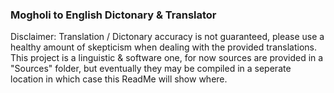 ### Mogholi to English Dictonary & Translator

Disclaimer: Translation / Dictonary accuracy is not guaranteed, please use a healthy amount of skepticism when dealing with the provided translations.
This project is a linguistic & software one, for now sources are provided in a "Sources" folder, but eventually they may be compiled in a seperate location in which case this ReadMe will show where.

